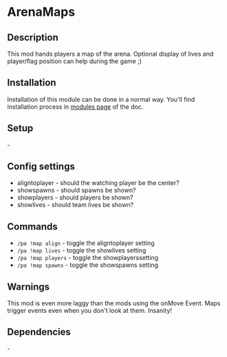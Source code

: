 # ArenaMaps

## Description

This mod hands players a map of the arena. Optional display of lives and player/flag position can help during the game ;)

## Installation

Installation of this module can be done in a normal way. You'll find installation process in [modules page](../modules.md#installing-modules) of the doc.

## Setup

\-

## Config settings

- aligntoplayer \- should the watching player be the center?
- showspawns \- should spawns be shown?
- showplayers \- should players be shown?
- showlives \- should team lives be shown? 

## Commands

- `/pa !map align` \- toggle the aligntoplayer setting
- `/pa !map lives` \- toggle the showlives setting
- `/pa !map players` \- toggle the showplayerssetting
- `/pa !map spawns` \- toggle the showspawns setting 

## Warnings

This mod is even more laggy than the mods using the onMove Event. Maps trigger events even when you don't look at them. Insanity!

## Dependencies

\-
